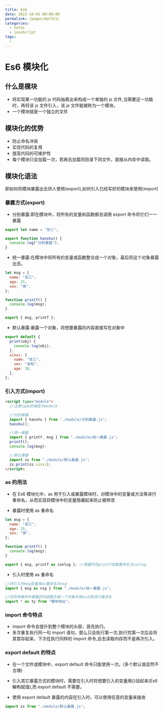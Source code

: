 ```yaml
---
title: Es6
date: 2022-10-03 00:00:00
permalink: /pages/0af321/
categories: 
  - notes
  - javaScript
tags: 
  - 
---
```


# Es6 模块化

## 什么是模块

- 将实现某一功能的 js 代码抽离出来构成一个单独的 js 文件,当需要这一功能时，再将该 js 文件引入，该 js 文件能被称为一个模块。
- 一个模块就是一个独立的文件

## 模块化的优势

- 防止命名冲突
- 实现代码的复用
- 提高代码的可维护性
- 每个模块只会加载一次，若再去加载同目录下同文件，直接从内存中读取。

## 模块化语法

即如何将模块暴露出去供人使用(export),如何引入已经写好的模块来使用(import)

### 暴露方式(export)

- 分别暴露:即在模块中，将所有的变量和函数都去调用 export 命令将它们一一暴露

```js
export let name = "张三";

export function hanshu() {
  console.log("分别暴露");
}
```

- 统一暴露:在模块中将所有的变量或函数整合成一个对象，最后将这个对象暴露出去。

```js
let msg = {
  name: "张三",
  age: 25,
  sex: "男",
};

function printf() {
  console.log(msg);
}

export { msg, printf };
```

- 默认暴露:暴露一个对象，将想要暴露的内容直接写在对象中

```js
export default {
  print(obj) {
    console.log(obj);
  },
  xinxi: {
    name: "张三",
    sex: "未知",
    age: 30,
  },
};
```

### 引入方式(import)

```html
<script type="module">
  //注意type的类型为module

  //分别暴露
  import { hanshu } from "./module/分别暴露.js";
  hanshu();

  //统一暴露
  import { printf, msg } from "./module/统一暴露.js";
  printf();
  console.log(msg);

  //默认暴露
  import zs from "./module/默认暴露.js";
  zs.print(zs.xinxi);
</script>
```

### as 的用法

- 在 Es6 模块化中，as 用于引入或暴露模块时，对模块中的变量或方法等进行重命名，从而实现将模块中的变量隐藏起来防止被修改

- 暴露时使用 as 重命名

```js
let msg = {
  name: "张三",
  age: 25,
  sex: "男",
};

function printf() {
  console.log(msg);
}

export { msg, printf as conlog }; //暴露时将printf函数重命名为conlog
```

- 引入时使用 as 重命名

```js
//将引入的msg变量用as重命名为nsg
import { msg as nsg } from "./module/统一暴露.js";

//将所有模块中暴露的内容整合成一个对象并用as对其进行重命名
import * as ty from "模块地址";
```

### import 命令特点

- import 命令会提升到整个模块的头部，首先执行。
- 多次重复执行同一句 import 语句，那么只会执行第一次,执行完第一次后会将其暂存起来，下次在执行同样的 import 命令,会去读取内存而不是再次引入。

### export default 的特点

- 在一个文件或模块中，export default 命令只能使用一次。(多个默认值显然不合理)

- 引入其它暴露方式的模块时，需要在引入时将想要引入的变量用{}括起来(Es6 解构赋值),而 export default 不需要。

- 使用 export default 暴露的内容在引入时，可以使用任意的变量来接收

```js
import zs from "./module/默认暴露.js";
```
